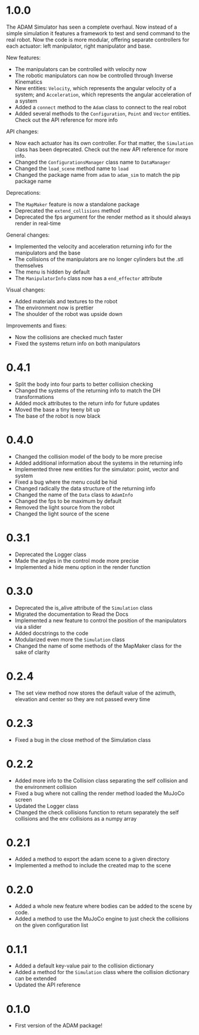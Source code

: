 # 1.0.0
The ADAM Simulator has seen a complete overhaul. Now instead of a simple simulation it features a framework to test and send command to the real robot. Now the code is more modular, offering separate controllers for each actuator: left manipulator, right manipulator and base.

New features:
- The manipulators can be controlled with velocity now
- The robotic manipulators can now be controlled through Inverse Kinematics
- New entities: `Velocity`, which represents the angular velocity of a system; and `Acceleration`, which represents the angular acceleration of a system
- Added a `connect` method to the `Adam` class to connect to the real robot
- Added several methods to the `Configuration`, `Point` and `Vector` entities. Check out the API reference for more info

API changes:
- Now each actuator has its own controller. For that matter, the `Simulation` class has been deprecated. Check out the new API reference for more info.
- Changed the `ConfigurationsManager` class name to `DataManager`
- Changed the `load_scene` method name to `load`
- Changed the package name from `adam` to `adam_sim` to match the pip package name

Deprecations:
- The `MapMaker` feature is now a standalone package
- Deprecated the `extend_collisions` method
- Deprecated the fps argument for the render method as it should always render in real-time

General changes:
- Implemented the velocity and acceleration returning info for the manipulators and the base
- The collisions of the manipulators are no longer cylinders but the .stl themselves
- The menu is hidden by default
- The `ManipulatorInfo` class now has a `end_effector` attribute

Visual changes:
- Added materials and textures to the robot
- The environment now is prettier
- The shoulder of the robot was upside down

Improvements and fixes:
- Now the collisions are checked much faster
- Fixed the systems return info on both manipulators


# 0.4.1
- Split the body into four parts to better collision checking
- Changed the systems of the returning info to match the DH transformations
- Added mock attributes to the return info for future updates
- Moved the base a tiny teeny bit up
- The base of the robot is now black

# 0.4.0
- Changed the collision model of the body to be more precise
- Added additional information about the systems in the returning info
- Implemented three new entities for the simulator: point, vector and system
- Fixed a bug where the menu could be hid
- Changed radically the data structure of the returning info
- Changed the name of the `Data` class to `AdamInfo`
- Changed the fps to be maximum by default
- Removed the light source from the robot
- Changed the light source of the scene

# 0.3.1
- Deprecated the Logger class
- Made the angles in the control mode more precise
- Implemented a hide menu option in the render function

# 0.3.0
- Deprecated the is_alive attribute of the ```Simulation``` class
- Migrated the documentation to Read the Docs
- Implemented a new feature to control the position of the manipulators via a slider
- Added docstrings to the code
- Modularized even more the ```Simulation``` class
- Changed the name of some methods of the MapMaker class for the sake of clarity

# 0.2.4
- The set view method now stores the default value of the azimuth, elevation and center so they are not passed every time

# 0.2.3
- Fixed a bug in the close method of the Simulation class

# 0.2.2
- Added more info to the Collision class separating the self collision and the environment collision
- Fixed a bug where not calling the render method loaded the MuJoCo screen
- Updated the Logger class
- Changed the check collisions function to return separately the self collisions and the env collisions as a numpy array

# 0.2.1
- Added a method to export the adam scene to a given directory
- Implemented a method to include the created map to the scene

# 0.2.0
- Added a whole new feature where bodies can be added to the scene by code.
- Added a method to use the MuJoCo engine to just check the collisions on the given configuration list

# 0.1.1
- Added a default key-value pair to the collision dictionary
- Added a method for the ```Simulation``` class where the collision dictionary can be extended
- Updated the API reference

# 0.1.0
- First version of the ADAM package!

